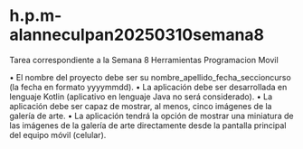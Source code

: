 # h.p.m-alanneculpan20250310semana8
 Tarea correspondiente a la Semana 8 Herramientas Programacion Movil

• El nombre del proyecto debe ser su nombre_apellido_fecha_seccioncurso (la fecha en formato yyyymmdd). 
• La aplicación debe ser desarrollada en lenguaje Kotlin (aplicativo en lenguaje Java no será considerado). 
• La aplicación debe ser capaz de mostrar, al menos, cinco imágenes de la galería de arte. 
• La aplicación tendrá la opción de mostrar una miniatura de las imágenes de la galería de arte directamente desde la pantalla principal del equipo móvil (celular).
